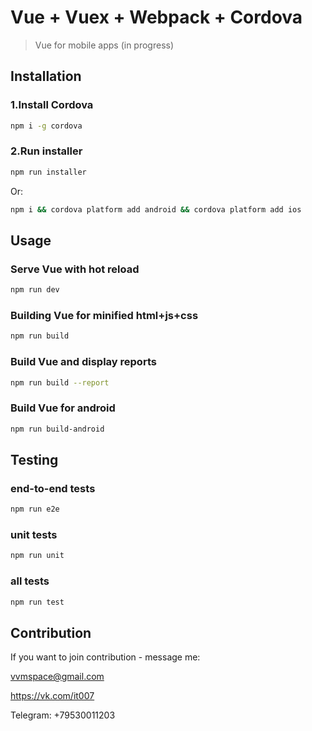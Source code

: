 # Vue + Vuex + Webpack + Cordova

> Vue for mobile apps (in progress)

## Installation

### 1.Install Cordova

```bash
npm i -g cordova
```

### 2.Run installer

```bash
npm run installer
```

Or:

```bash
npm i && cordova platform add android && cordova platform add ios
```

## Usage

### Serve Vue with hot reload

```bash
npm run dev
```

### Building Vue for minified html+js+css

```bash
npm run build
```

### Build Vue and display reports

```bash
npm run build --report
```

### Build Vue for android

```bash
npm run build-android
```

## Testing

### end-to-end tests

```bash
npm run e2e
```

### unit tests

```bash
npm run unit
```

### all tests

```bash
npm run test
```

## Contribution

If you want to join contribution - message me:

vvmspace@gmail.com

https://vk.com/it007

Telegram: +79530011203